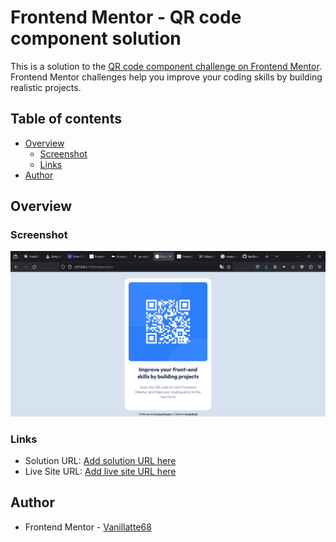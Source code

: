 # Frontend Mentor - QR code component solution

This is a solution to the [QR code component challenge on Frontend Mentor](https://www.frontendmentor.io/challenges/qr-code-component-iux_sIO_H). Frontend Mentor challenges help you improve your coding skills by building realistic projects.

## Table of contents

- [Overview](#overview)
  - [Screenshot](#screenshot)
  - [Links](#links)
- [Author](#author)

## Overview

### Screenshot

![](./screenshot.png)

### Links

- Solution URL: [Add solution URL here](https://www.frontendmentor.io/solutions/qr-code-component-traditional-html-css-z7olXdcZaI)
- Live Site URL: [Add live site URL here](https://vanillatte68.github.io/qr-code-component/)

## Author

- Frontend Mentor - [Vanillatte68](hhttps://www.frontendmentor.io/profile/Vanillatte68)
